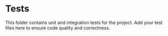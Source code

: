 # Tests

This folder contains unit and integration tests for the project. Add your test files here to ensure code quality and correctness.

